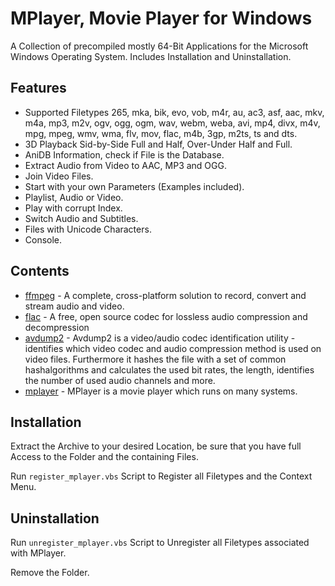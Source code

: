 # MPlayer, Movie Player for Windows

A Collection of precompiled mostly 64-Bit Applications for the Microsoft Windows Operating System. Includes Installation and Uninstallation.

## Features

* Supported Filetypes 265, mka, bik, evo, vob, m4r, au, ac3, asf, aac, mkv, m4a, mp3, m2v, ogv, ogg, ogm, wav, webm, weba, avi, mp4, divx, m4v, mpg, mpeg, wmv, wma, flv, mov, flac, m4b, 3gp, m2ts, ts and dts.
* 3D Playback Sid-by-Side Full and Half, Over-Under Half and Full.
* AniDB Information, check if File is the Database.
* Extract Audio from Video to AAC, MP3 and OGG.
* Join Video Files.
* Start with your own Parameters (Examples included).
* Playlist, Audio or Video.
* Play with corrupt Index.
* Switch Audio and Subtitles.
* Files with Unicode Characters.
* Console.

## Contents

* [ffmpeg](https://www.ffmpeg.org/) - A complete, cross-platform solution to record, convert and stream audio and video.
* [flac](https://xiph.org/flac/) - A free, open source codec for lossless audio compression and decompression
* [avdump2](http://wiki.anidb.net/w/Avdump2) - Avdump2 is a video/audio codec identification utility - identifies which video codec and audio compression method is used on video files. Furthermore it hashes the file with a set of common hashalgorithms and calculates the used bit rates, the length, identifies the number of used audio channels and more.
* [mplayer](http://www.mplayerhq.hu/) - MPlayer is a movie player which runs on many systems.

## Installation

Extract the Archive to your desired Location, be sure that you have full Access to the Folder and the containing Files.

Run `register_mplayer.vbs` Script to Register all Filetypes and the Context Menu.

## Uninstallation

Run `unregister_mplayer.vbs` Script to Unregister all Filetypes associated with MPlayer.

Remove the Folder.